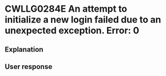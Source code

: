 # CWLLG0284E An attempt to initialize a new login failed due to an unexpected exception.  Error: 0

## Explanation

## User response